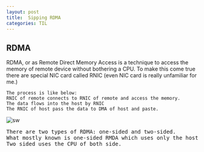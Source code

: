 ```yaml
---
layout: post
title:  Sipping RDMA
categories: TIL
---
```

## RDMA
RDMA, or as Remote Direct Memory Access is a technique to access the memory of remote device without bothering a CPU. 
To make this come true there are special NIC card called RNIC (even NIC card is really unfamiliar for me.) 

```
The process is like below: 
RNIC of remote connects to RNIC of remote and access the memory.
The data flows into the host by RNIC
The RNIC of host pass the data to DMA of host and paste.  
```

![sw](/assets/img/RMDA.PNG)

<pre>
There are two types of RDMA: one-sided and two-sided.
What mostly known is one-sided RMDA which uses only the host CPU but not the remote CPU.
Two sided uses the CPU of both side.
</pre>